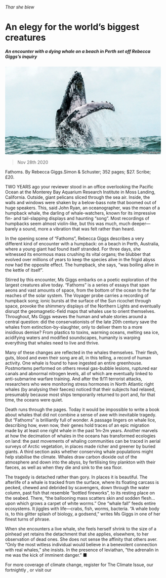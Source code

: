 ###### Thar she blew

# An elegy for the world’s biggest creatures 

##### An encounter with a dying whale on a beach in Perth set off Rebecca Giggs’s inquiry 

![image](images/20201128_BKP003_0.jpg) 

> Nov 28th 2020 

Fathoms. By Rebecca Giggs.Simon &amp; Schuster; 352 pages; $27. Scribe; £20.

TWO YEARS ago your reviewer stood in an office overlooking the Pacific Ocean at the Monterey Bay Aquarium Research Institute in Moss Landing, California. Outside, giant pelicans sliced through the sea air. Inside, the walls and windows were shaken by a below-bass note that boomed out of huge speakers. This, said John Ryan, an oceanographer, was the moan of a humpback whale, the darling of whale-watchers, known for its impressive fin- and tail-slapping displays and haunting “song”. Most recordings of humpbacks seem almost violin-like, but this was much, much deeper—barely a sound, more a vibration that was felt rather than heard.


In the opening scene of “Fathoms”, Rebecca Giggs describes a very different kind of encounter with a humpback: on a beach in Perth, Australia, where a young giant had found itself stranded. For three days, she witnessed its enormous mass crushing its vital organs; the blubber that evolved over millions of years to keep the species alive in the frigid abyss now had the opposite effect. The humpback, she says, “was boiling alive in the kettle of itself”.

Stirred by this encounter, Ms Giggs embarks on a poetic exploration of the largest creatures alive today. “Fathoms” is a series of essays that span aeons and vast amounts of space, from the bottom of the ocean to the far reaches of the solar system. The Voyager probe carries a recording of humpback song; ionic bursts at the surface of the Sun ricochet through space, provoke the shimmery displays of the Northern Lights and eventually disrupt the geomagnetic-field maps that whales use to orient themselves. Throughout, Ms Giggs weaves the human and whale stories around a central question: did the conservationists of the late 20th century save the whales from extinction-by-slaughter, only to deliver them to a more insidious demise? From plastics to toxins, warming oceans, melting sea ice, acidifying waters and modified soundscapes, humanity is warping everything that whales need to live and thrive.

Many of these changes are reflected in the whales themselves. Their flesh, guts, blood and even their song are all, in this telling, a record of human activity. One whale is found to have ingested an entire greenhouse. Postmortems performed on others reveal gas-bubble lesions, ruptured ear canals and abnormal nitrogen levels, all of which are eventually linked to anti-submarine warfare training. And after the 9/11 terrorist attacks, researchers who were monitoring stress hormones in North Atlantic right whales (by analysing their faeces) noticed that their subjects had relaxed, presumably because most ships temporarily returned to port and, for that time, the oceans were quiet.

Death runs through the pages. Today it would be impossible to write a book about whales that did not combine a sense of awe with inevitable tragedy. But “Fathoms” is brilliantly full of wonder. A passage lingers on whale lice, describing how, even now, their genes hold traces of an epic migration made by at least one right whale in the past 1m-2m years. Another marvels at how the decimation of whales in the oceans has transformed ecologies on land: the past movements of whaling communities can be traced in aerial surveys of Arctic vegetation, in places made richer and greener by buried giants. A third section asks whether conserving whale populations might help stabilise the climate. Whales draw carbon dioxide out of the atmosphere and down into the abyss, by fertilising tiny plankton with their faeces, as well as when they die and sink to the sea floor.

The tragedy is detached rather than gory. In places it is beautiful. The afterlife of a whale is tracked from the surface, where its floating carcass is pecked, chewed and debrided by scavengers, down through the water column, past fish that resemble “bottled fireworks”, to its resting place on the seabed. There, “the ballooning mass scatters skin and sodden flesh…upon which grows a carpet of white worms.” One “whale fall” feeds entire ecosystems. It jiggles with life—crabs, fish, worms, bacteria. “A whale body is, to this glitter splash of biology, a godsend,” writes Ms Giggs in one of her finest turns of phrase.

When she encounters a live whale, she feels herself shrink to the size of a pinhead yet retains the detachment that she applies, elsewhere, to her observation of dead ones. She does not sense the affinity that others aver. “Only the most witless individual would believe in a benevolent connection with real whales,” she insists. In the presence of leviathan, “the adrenalin in me was the kick of imminent danger.” ■

For more coverage of climate change, register for The Climate Issue, our fortnightly , or visit our 

